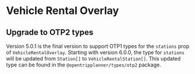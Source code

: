 # Vehicle Rental Overlay

## Upgrade to OTP2 types

Version 5.0.1 is the final version to support OTP1 types for the `stations` prop of `VehicleRentalOverlay`. Starting with version 6.0.0, the type for `stations` will be updated from `Station[]` to `VehicleRentalStation[]`. This updated type can be found in the `@opentripplanner/types/otp2` package.
